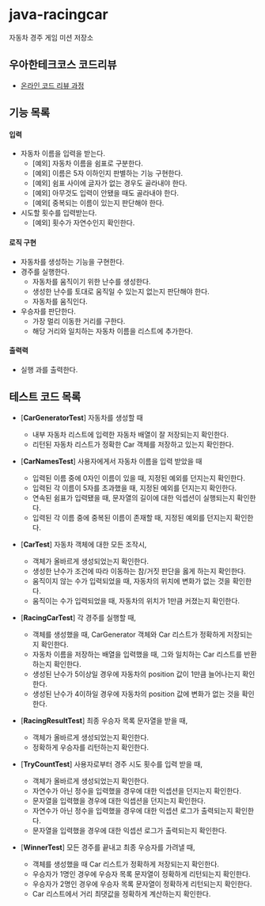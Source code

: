 # java-racingcar
자동차 경주 게임 미션 저장소

## 우아한테크코스 코드리뷰
* [온라인 코드 리뷰 과정](https://github.com/woowacourse/woowacourse-docs/blob/master/maincourse/README.md)

## 기능 목록
#### 입력
* 자동차 이름을 입력을 받는다.
   * [예외] 자동차 이름을 쉼표로 구분한다.
   * [예외] 이름은 5자 이하인지 판별하는 기능 구현한다.
   * [예외] 쉼표 사이에 글자가 없는 경우도 골라내야 한다.
   * [예외] 아무것도 입력이 안됐을 때도 골라내야 한다.
   * [예외[ 중복되는 이름이 있는지 판단해야 한다.
* 시도할 횟수를 입력받는다.
   * [예외] 횟수가 자연수인지 확인한다.

#### 로직 구현
* 자동차를 생성하는 기능을 구현한다.
* 경주를 실행한다. 
    * 자동차를 움직이기 위한 난수를 생성한다.
    * 생성한 난수를 토대로 움직일 수 있는지 없는지 판단해야 한다.
    * 자동차를 움직인다.
* 우승자를 판단한다.
    * 가장 멀리 이동한 거리를 구한다.
    * 해당 거리와 일치하는 자동차 이름을 리스트에 추가한다.

#### 출력력
* 실행 과를 출력한다.

## 테스트 코드 목록
* [**CarGeneratorTest**] 자동차를 생성할 때
    * 내부 자동차 리스트에 입력한 자동차 배열이 잘 저장되는지 확인한다.
    * 리턴된 자동차 리스트가 정확한 Car 객체를 저장하고 있는지 확인한다.

* [**CarNamesTest**] 사용자에게서 자동차 이름을 입력 받았을 때
    * 입력된 이름 중에 0자인 이름이 있을 때, 지정된 예외를 던지는지 확인한다.
    * 입력된 각 이름이 5자를 초과했을 때, 지정된 예외를 던지는지 확인한다.
    * 연속된 쉼표가 입력됐을 때, 문자열의 길이에 대한 익셉션이 실행되는지 확인한다.
    * 입력된 각 이름 중에 중복된 이름이 존재할 때, 지정된 예외를 던지는지 확인한다.

* [**CarTest**] 자동차 객체에 대한 모든 조작시,
    * 객체가 올바르게 생성되었는지 확인한다.
    * 생성한 난수가 조건에 따라 이동하는 참/거짓 판단을 옳게 하는지 확인한다.
    * 움직이지 않는 수가 입력되었을 때, 자동차의 위치에 변화가 없는 것을 확인한다.
    * 움직이는 수가 입력되었을 때, 자동차의 위치가 1만큼 커졌는지 확인한다.

* [**RacingCarTest**] 각 경주를 실행할 때,
    * 객체를 생성했을 때, CarGenerator 객체와 Car 리스트가 정확하게 저장되는지 확인한다.
    * 자동차 이름을 저장하는 배열을 입력했을 때, 그와 일치하는 Car 리스트를 반환하는지 확인한다.
    * 생성된 난수가 5이상일 경우에 자동차의 position 값이 1만큼 늘어나는지 확인한다.
    * 생성된 난수가 4이하일 경우에 자동차의 position 값에 변화가 없는 것을 확인한다.

* [**RacingResultTest**] 최종 우승자 목록 문자열을 받을 때,
    * 객체가 올바르게 생성되었는지 확인한다.
    * 정확하게 우승자를 리턴하는지 확인한다.

* [**TryCountTest**] 사용자로부터 경주 시도 횟수를 입력 받을 때,
    * 객체가 올바르게 생성되었는지 확인한다.
    * 자연수가 아닌 정수을 입력했을 경우에 대한 익셉션을 던지는지 확인한다.
    * 문자열을 입력했을 경우에 대한 익셉션을 던지는지 확인한다.
    * 자연수가 아닌 정수을 입력했을 경우에 대한 익셉션 로그가 출력되는지 확인한다.
    * 문자열을 입력했을 경우에 대한 익셉션 로그가 출력되는지 확인한다.

* [**WinnerTest**] 모든 경주를 끝내고 최종 우승자를 가려낼 때,
    * 객체를 생성했을 때 Car 리스트가 정확하게 저장되는지 확인한다.
    * 우승자가 1명인 경우에 우승자 목록 문자열이 정확하게 리턴되는지 확인한다.
    * 우승자가 2명인 경우에 우승자 목록 문자열이 정확하게 리턴되는지 확인한다.
    * Car 리스트에서 거리 최댓값을 정확하게 계산하는지 확인한다.